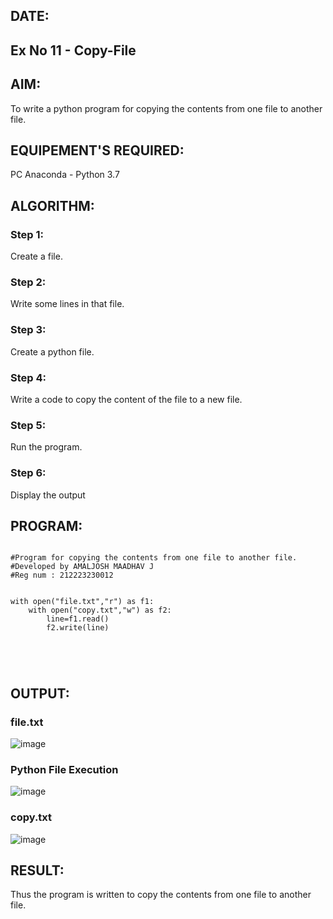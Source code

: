 
## DATE:
## Ex No 11 -  Copy-File
## AIM:
To write a python program for copying the contents from one file to another file.
## EQUIPEMENT'S REQUIRED: 
PC
Anaconda - Python 3.7
## ALGORITHM: 
### Step 1:
Create a file.
### Step 2: 
Write some lines in that file.
### Step 3: 
Create a python file.
### Step 4:  
Write a code to copy the content of the file to a new file.
### Step 5: 
Run the program.
### Step 6: 
Display the output
## PROGRAM:
```

#Program for copying the contents from one file to another file.
#Developed by AMALJOSH MAADHAV J
#Reg num : 212223230012


with open("file.txt","r") as f1:
    with open("copy.txt","w") as f2:
        line=f1.read()
        f2.write(line)





```
## OUTPUT:
### file.txt
![image](https://github.com/user-attachments/assets/2a333748-78ac-42bd-8858-ebe2603246bc)
### Python File Execution
![image](https://github.com/user-attachments/assets/4983063c-5887-4576-a4ee-39f975ca5494)
### copy.txt
![image](https://github.com/user-attachments/assets/9dde4077-7d4f-4393-8d7f-a108ed4ac914)


## RESULT:
Thus the program is written to copy the contents from one file to another file.
